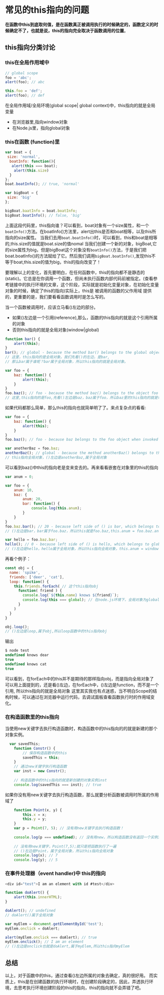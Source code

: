 # 常见的this指向的问题

**在函数中this到底取何值，是在函数真正被调用执行的时候确定的，函数定义的时候确定不了，也就是说，this的指向完全取决于函数调用的位置**。

## this指向分类讨论

### this在全局作用域中

```javascript
// global scope
foo = 'abc';
alert(foo); // abc

this.foo = 'def';
alert(foo); // def
```

在全局作用域/全局环境(global scope| global context)中，this指向的就是全局变量

- 在浏览器里,指向window对象
- 在Node.js里，指向global对象

### this在函数 (function)里

```javascript
var boat = {
 size: 'normal',
  boatInfo: function(){
   alert(this === boat);
    alert(this.size)
  }
};
boat.boatInfo(); // true, 'normal'

var bigBoat = {
 size: 'big'
};

bigBoat.baatInfo = boat.boatInfo;
bigBoat.boatInfo(); // false, 'big'
```

上面这段代码里，this指向谁？可以看到，boat对象有一个size属性，和一个`boatInfo()`方法。在boatInfo()方法里，alert出this是否和boat相等，以及this所指向的size属性。
当我们去用`boat.boatInfo()`时，可以看到，this和boat是相等的,this.size的值就是boat.size的值nomal
当我们创建一个新的对象，bigBoat,它的size属性为big，但是bigBoat这个对象没有`boatInfo()`方法，于是我们把boat.boatInfo()的方法赋给了它。然后我们调用`bigBoat.boatInfo()`,发现this不等于boat,this.size的值为big，this的指向改变了！

要理解以上的变化，首先要明白，在任何函数中，this的指向都不是静态的(static)。它总是在你调用一个函数，但尚未执行函数内部代码前被指定。(查看参考链接中的执行环境的文章，这个阶段，实际就是初始化变量对象，在初始化变量对象的时候，确定了this的指向)实际上，this是 被调用的函数的父作用域 提供的，更重要的是，我们要看看函数调用时是怎么写的。

当一个函数被调用时，应该立马看()左边的部分。

- 如果()左边是一个引用(reference),那么，函数的this指向的就是这个引用所属的对象
- 否则this指向的就是全局对象(window|global)

```javascript
function bar() {
    alert(this);
}
bar(); // global - because the method bar() belongs to the global object when invoked
// 这里，this指向的是全局对象。我们先看()的左边，是bar,
// 那么bar属于谁呢？bar属于全局对象，所以this指向的就是全局对象。

var foo = {
    baz: function() {
        alert(this);
    }
}
foo.baz(); // foo - because the method baz() belongs to the object foo when invoked
// 这里,this指向的是foo,先看()左边是baz，baz属于foo，所以baz里的this指向的就是foo
```

如果代码都那么简单，那么this的指向也就简单明了了。来点复杂点的看看:

```javascript
var foo = {
    baz: function() {
        alert(this);
    }
}
foo.baz(); // foo - because baz belongs to the foo object when invoked

var anotherBaz = foo.baz;
anotherBaz(); // global - because the method anotherBaz() belongs to the global object when invoked, NOT foo
// this指向全局对象，()左边是anotherBaz,属于全局对象
```

可以看到baz()中this的指向老是变来变去的。再来看看嵌套在对象里的this的指向

```javascript
var anum = 0;

var foo = {
    anum: 10,
    baz: {
        anum: 20,
        bar: function() {
            console.log(this.anum);
        }
    }
}
foo.baz.bar(); // 20 - because left side of () is bar, which belongs to baz object when invoked
// ()左边是bar，bar属于foo.baz，所以this就是foo.baz,this.anum = foo.baz.anum = 20

var hello = foo.baz.bar;
hello(); // 0 - because left side of () is hello, which belongs to global object when invoked
// ()左边是hello，hello属于全局对象，所以this指向全局对象，this.anum = window.anum = 0
```

再看个例子：

```javascript
const obj = {
  name: 'spike',
  friends: ['deer', 'cat'],
  loop: function() {
    this.friends.forEach( // 这个this指向obj
      function( friend ) {
        console.log(`${this.name} knows ${friend}`);
        console.log(this === global); // 在node.js环境下，全局对象为global
      }
    )
  }
}

obj.loop();
// ()左边是loop,属于obj,所以loop函数中的this指向obj
```

输出

```javascript
$ node test
undefined knows dear
true
undefined knows cat
true
```

可以看到，在forEach中的this并不是期待的那样指向obj，而是指向全局对象了
可以用上面提到的，还是看()左边，在forEach中，()左边是function，而不是一个引用, 所以this指向的就是全局对象
这里其实我也有点迷惑，当不明白Scope的结构时候，可以通过在浏览器中运行代码，去调试面板查看函数执行时的作用域变化。

### 在构造函数里的this指向

当使用new关键字去执行构造函数时，构造函数中的this指向的的就是新建的那个对象实例。

```javascript
  var savedThis;
    function Constr() {
        // 保存构造函数中的this
        savedThis = this;
    }
    // 通过new关键字执行构造函数
    var inst = new Constr();
    
    // 构造函数中的this指向的就是新创建的对象实例inst
    console.log(savedThis === inst); // true
```

如果你没有用new关键字去执行构造函数，那么就要分析函数被调用时所属的作用域了

```javascript
    function Point(x, y) {
        this.x = x;
        this.y = y;
    }
    var p = Point(7, 5); // 没有用new关键字去执行构造函数！
    
    console.log(p === undefined); // 没有用new，所以构造函数没有返回一个实例对象， 所以p === undefined
    
    // 没有用new关键字，Point(7,5);就只是把函数执行了一遍
    // ()左边是Point，属于全局对象，所以this指向全局对象
    console.log(x); // 7
    console.log(y); // 5
```

### 在事件处理器（event handler)中 this的指向

```javascript
<div id="test">I am an element with id #test</div>

function doAlert() { 
    alert(this.innerHTML); 
} 

doAlert(); // undefined 
// doAlert()属于全局对象

var myElem = document.getElementById('test'); 
myElem.onclick = doAlert; 

alert(myElem.onclick === doAlert); // true 
myElem.onclick(); // I am an element
// ()左边是onclick也就是doAlert,属于myElem,所以this指向myElem
```

## 总结

以上，对于函数中的this，通过查看()左边所属的对象去确定，真的很好用。
而实质上，this是在创建函数的执行环境时，在创建阶段确定的，因此，弄透执行环境，去思考执行环境创建阶段的this的指向，this的指向就不会弄错了吧。
